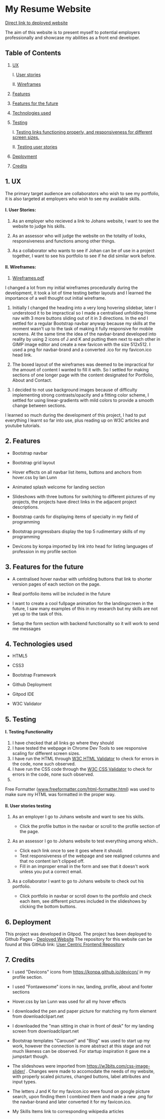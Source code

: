# My Resume Website

[Direct link to deployed website](https://voggastur.github.io/user-centric-frontend-project/)



The aim of this website is to present myself to potential employers professionally and showcase my abilities as a front end developer.



## Table of Contents

1. [UX](#UX)
    
    I. [User stories](#UX2)
    
    II. [Wireframes](#UX3)

2. [Features](#Features)
3. [Features for the future](#Features2)
4. [Technologies used](#Technologies)
5. [Testing](#Testing)

    I. [Testing links functioning properly, and responsiveness for different screen sizes.](#Testing2)

    II. [Testing user stories](#Testing3)

6. [Deployment](#Deployment)
7. [Credits](#Credits)


## 1. UX <a name="UX"></a>

The primary target audience are collaborators who wish to see my portfolio, it is also targeted at employers who wish to see my available skills.


#### I. User Stories: <a name="UX2"></a>

1. As an employer who recieved a link to Johans website, I want to see the website to judge his skills.

2. As an assessor who will judge the website on the totality of looks, responsiveness and functions among other things.

3. As a collaborator who wants to see if Johan can be of use in a project together, I want to see his portfolio to see if he did similar work before.



#### II. Wireframes: <a name="UX3"></a>

1. [Wireframes.pdf](assets/wireframes/wireframes.pdf)


I changed a lot from my initial wireframes procedurally during the development, 
it took a lot of time testing better layouts and I learned the importance of a well thought out initial wireframe.

1. Initially I changed the heading into a very long hovering slidebar, later I understood it to be impractical so I made a centralised unfolding Home nav with 3 more buttons sliding out of it in 3 directions.
In the end I settled for a regular Bootstrap navbar anyway because my skills at the moment wasn't up to the task of making it fully responsive for mobile screens.
At the same time the idea of the navbar-brand developed into reality by using 2 icons of J and K and putting them next to each other in GIMP image editor and create a new favicon with the size 512x512.
I used a png for navbar-brand and a converted .ico for my favicon.ico head link.

2. The boxed layout of the wireframes was deemed to be impractical for the amount of content I wanted to fill it with. So I settled for making sections of one longer page with the content designated for Portfolio, About and Contact.

3. I decided to not use background images because of difficulty implementing strong contrasts/opacity and a fitting color scheme, I settled for using linear-gradients with mild colors to provide a smooth change between sections.

I learned so much during the development of this project, I had to put everything I learnt so far into use, plus reading up on W3C articles and youtube tutorials.

## 2. Features <a name="Features"></a>

* Bootstrap navbar

* Bootstrap grid layout

* Hover effects on all navbar list items, buttons and anchors from hover.css by Ian Lunn

* Animated splash welcome for landing section

* Slideshows with three buttons for switching to different pictures of my projects, the projects have direct links in the adjacent project descriptions.

* Bootstrap cards for displaying items of specialty in my field of programming

* Bootstrap progressbars display the top 5 rudimentary skills of my programming

* Devicons by konpa imported by link into head for listing languages of profession in my profile section



## 3. Features for the future <a name="Features2"></a>

* A centralised hover navbar with unfolding buttons that link to shorter version pages of each section on the page.

* Real portfolio items will be included in the future

* I want to create a cool fullpage animation for the landingscreen in the future, I saw many examples of this in my research but my skills are not yet up to the task of this.

* Setup the form section with backend functionality so it will work to send me messages



## 4. Technologies used <a name="Technologies"></a>

* HTML5

* CSS3

* Bootstrap Framework

* Github Deployment

* Gitpod IDE

* W3C Validator


## 5. Testing <a name="Testing"></a>

#### I. Testing Functionality <a name="Testing2"></a>

1. I have checked that all links go where they should
2. I have tested the webpage in Chrome Dev Tools to see responsive scaling for different screen sizes.
3. I have run the HTML through [W3C HTML Validator](https://validator.w3.org) to check for errors in the code, none such observed.
4. I have run the CSS code through the [W3C CSS Validator](https://jigsaw.w3.org/css-validator/) to check for errors in the code, none such observed.
5. 
Free Formatter (www.freeformatter.com/html-formatter.html) was used to make sure my HTML was formatted in the proper way.

#### II. User stories testing <a name="Testing3"></a>

1. As an employer I go to Johans website and want to see his skills.

    * Click the profile button in the navbar or scroll to the profile section of the page.

2. As an assessor I go to Johans website to test everything among which..

    * Click each link once to see it goes where it should.
    * Test responsiveness of the webpage and see realigned columns and that no content isn't clipped off.
    * Fill in an improper email in the form and see that it doesn't work unless you put a correct email.

3. As a collaborator I want to go to Johans website to check out his portfolio.

    * Click portfolio in navbar or scroll down to the portfolio and check each item, see different pictures included in the slideshows by clicking the bottom buttons.



## 6. Deployment <a name="Deployment"></a>

This project was developed in Gitpod.
The project has been deployed to Github Pages - [Deployed Website](https://voggastur.github.io/user-centric-frontend-project/)
The repository for this website can be found at this GitHub link: [User Centric Frontend Repository](https://github.com/Voggastur/user-centric-frontend-project)



## 7. Credits <a name="Credits"></a>


* I used "Devicons" icons from https://konpa.github.io/devicon/ in my profile section.

* I used "Fontawesome" icons in nav, landing, profile, about and footer sections

* Hover.css by Ian Lunn was used for all my hover effects

* I downloaded the pen and paper picture for matching my form element from downloadclipart.net

* I downloaded the "man sitting in chair in front of desk" for my landing screen from downloadclipart.net

* Bootstrap templates "Carousel" and "Blog" was used to start up my work, however the connection is more abstract at this stage and not much likeness can be observed. For startup inspiration it gave me a jumpstart though.

* The slideshows were imported from https://w3bits.com/css-image-slider/ . Changes were made to accomodate the needs of my website, with properly scaled pictures, changed buttons, label attributes and input types.

* The letters J and K for my favicon.ico were found on google picture search, upon finding them I combined them and made a new .png for the navbar-brand and later converted it for my favicon.ico.

* My Skills Items link to corresponding wikipedia articles

